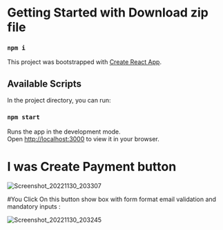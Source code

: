 # Getting Started with Download zip file
### `npm i`

This project was bootstrapped with [Create React App](https://github.com/facebook/create-react-app).

## Available Scripts

In the project directory, you can run:

### `npm start`

Runs the app in the development mode.\
Open [http://localhost:3000](http://localhost:3000) to view it in your browser.

# I was Create Payment button

![Screenshot_20221130_203307](https://user-images.githubusercontent.com/96100321/204834343-f813a23a-062c-4d3f-918d-c80f0f95f38e.png)

#You Click On this button show box with form format 
email validation and mandatory inputs : 

![Screenshot_20221130_203245](https://user-images.githubusercontent.com/96100321/204835030-b0e91aad-4e8a-4088-b2ca-77025ee66185.png)


